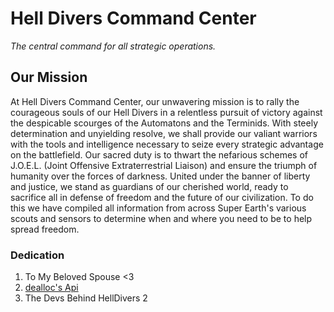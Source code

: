 # Hell Divers Command Center
*The central command for all strategic operations.*

## Our Mission
At Hell Divers Command Center, our unwavering mission is to rally the courageous souls of our Hell Divers in a relentless pursuit of victory against the despicable scourges of the Automatons and the Terminids. With steely determination and unyielding resolve, we shall provide our valiant warriors with the tools and intelligence necessary to seize every strategic advantage on the battlefield. Our sacred duty is to thwart the nefarious schemes of J.O.E.L. (Joint Offensive Extraterrestrial Liaison) and ensure the triumph of humanity over the forces of darkness. United under the banner of liberty and justice, we stand as guardians of our cherished world, ready to sacrifice all in defense of freedom and the future of our civilization.
To do this we have compiled all information from across Super Earth's various scouts and sensors to determine when and where you need to be to help spread freedom.

### Dedication
1. To My Beloved Spouse <3
2. [dealloc's Api](https://github.com/dealloc/helldivers2-api)
3. The Devs Behind HellDivers 2
